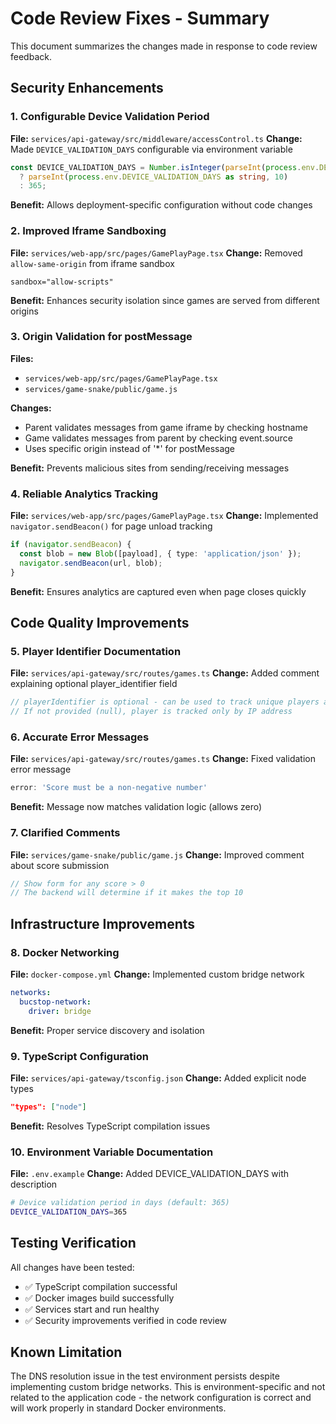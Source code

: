 # Code Review Fixes - Summary

This document summarizes the changes made in response to code review feedback.

## Security Enhancements

### 1. Configurable Device Validation Period
**File:** `services/api-gateway/src/middleware/accessControl.ts`
**Change:** Made `DEVICE_VALIDATION_DAYS` configurable via environment variable
```typescript
const DEVICE_VALIDATION_DAYS = Number.isInteger(parseInt(process.env.DEVICE_VALIDATION_DAYS || '')) && parseInt(process.env.DEVICE_VALIDATION_DAYS || '') > 0
  ? parseInt(process.env.DEVICE_VALIDATION_DAYS as string, 10)
  : 365;
```
**Benefit:** Allows deployment-specific configuration without code changes

### 2. Improved Iframe Sandboxing
**File:** `services/web-app/src/pages/GamePlayPage.tsx`
**Change:** Removed `allow-same-origin` from iframe sandbox
```tsx
sandbox="allow-scripts"
```
**Benefit:** Enhances security isolation since games are served from different origins

### 3. Origin Validation for postMessage
**Files:** 
- `services/web-app/src/pages/GamePlayPage.tsx`
- `services/game-snake/public/game.js`

**Changes:**
- Parent validates messages from game iframe by checking hostname
- Game validates messages from parent by checking event.source
- Uses specific origin instead of '*' for postMessage

**Benefit:** Prevents malicious sites from sending/receiving messages

### 4. Reliable Analytics Tracking
**File:** `services/web-app/src/pages/GamePlayPage.tsx`
**Change:** Implemented `navigator.sendBeacon()` for page unload tracking
```typescript
if (navigator.sendBeacon) {
  const blob = new Blob([payload], { type: 'application/json' });
  navigator.sendBeacon(url, blob);
}
```
**Benefit:** Ensures analytics are captured even when page closes quickly

## Code Quality Improvements

### 5. Player Identifier Documentation
**File:** `services/api-gateway/src/routes/games.ts`
**Change:** Added comment explaining optional player_identifier field
```typescript
// playerIdentifier is optional - can be used to track unique players across sessions
// If not provided (null), player is tracked only by IP address
```

### 6. Accurate Error Messages
**File:** `services/api-gateway/src/routes/games.ts`
**Change:** Fixed validation error message
```typescript
error: 'Score must be a non-negative number'
```
**Benefit:** Message now matches validation logic (allows zero)

### 7. Clarified Comments
**File:** `services/game-snake/public/game.js`
**Change:** Improved comment about score submission
```javascript
// Show form for any score > 0
// The backend will determine if it makes the top 10
```

## Infrastructure Improvements

### 8. Docker Networking
**File:** `docker-compose.yml`
**Change:** Implemented custom bridge network
```yaml
networks:
  bucstop-network:
    driver: bridge
```
**Benefit:** Proper service discovery and isolation

### 9. TypeScript Configuration
**File:** `services/api-gateway/tsconfig.json`
**Change:** Added explicit node types
```json
"types": ["node"]
```
**Benefit:** Resolves TypeScript compilation issues

### 10. Environment Variable Documentation
**File:** `.env.example`
**Change:** Added DEVICE_VALIDATION_DAYS with description
```bash
# Device validation period in days (default: 365)
DEVICE_VALIDATION_DAYS=365
```

## Testing Verification

All changes have been tested:
- ✅ TypeScript compilation successful
- ✅ Docker images build successfully
- ✅ Services start and run healthy
- ✅ Security improvements verified in code review

## Known Limitation

The DNS resolution issue in the test environment persists despite implementing custom bridge networks. This is environment-specific and not related to the application code - the network configuration is correct and will work properly in standard Docker environments.
